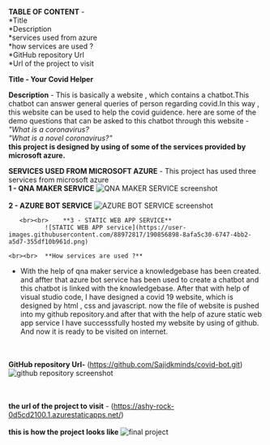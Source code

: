 **TABLE OF CONTENT** -
                       <br>*Title\
                       \*Description \
                        *services used from azure\
                        *how services are used ?\
                        *GitHub repository Url<br>
                       *Url of the project to visit<br>
                       

**Title - Your Covid Helper**

**Description** - 
                  This is basically a website , which contains a chatbot.This chatbot can answer general queries of person regarding covid.In this way , this website can be used to help the covid guidence.
                  here are some of the demo questions that can be asked to this chatbot through this website -
               <br>   *"What is a coronavirus?* 
               <br>   *"What is a novel coronavirus?"*
                <br> **this project is designed by using of some of the services provided by microsoft azure.**
            
 **SERVICES USED FROM MICROSOFT AZURE**
                                    -  This project has used three services from microsoft azure\
           **1 - QNA MAKER SERVICE**
              ![QNA MAKER SERVICE screenshot](https://user-images.githubusercontent.com/88972817/190856867-39ce73f3-52e1-4402-9b4e-55a9e3eb4bd0.png)
      <br><br>     **2 - AZURE BOT SERVICE**
             ![AZURE BOT SERVICE screenshot](https://user-images.githubusercontent.com/88972817/190871240-8bfe4698-1433-4470-93e0-5a1c86aa0e4a.png)

       <br><br>    **3 - STATIC WEB APP SERVICE**
              ![STATIC WEB APP service](https://user-images.githubusercontent.com/88972817/190856898-8afa5c30-6747-4bb2-a5d7-355df10b961d.png)
             
    <br><br>  **How services are used ?**
    
   - With the help of qna maker service a knowledgebase has been created. and affter that azure bot service has been used to create a chatbot and this chatbot is            linked  with the knowledgebase.
     After that with help of visual studio code, I have designed a covid 19 website, which is designed by html , css and javascript.
     now the file of website is pushed into my github repository.and after that with the help of azure static web app service I have successsfully hosted my website by      using of github. And now it is ready to be visited on internet.
     
   <br><br>  **GitHub repository Url-** (https://github.com/Sajidkminds/covid-bot.git)
     ![github repository screenshot](https://user-images.githubusercontent.com/88972817/190871415-ba9a1d66-4cea-47d4-8cc3-42f7b7bd99bb.png)

   <br><br>**the url of the project to visit** - (https://ashy-rock-0d5cd2100.1.azurestaticapps.net/)
    <br><br> **this is how the project looks like**
          ![final project](https://user-images.githubusercontent.com/88972817/190857456-b8bd73b7-8376-495b-87da-fb57c41f3571.png)
          <br><br>
         
